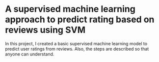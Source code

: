 # A supervised machine learning approach to predict rating based on reviews using SVM
 In this project, I created a basic supervised machine learning model to predict user ratings from reviews. Also, the steps are described so that anyone can understand. 
 
